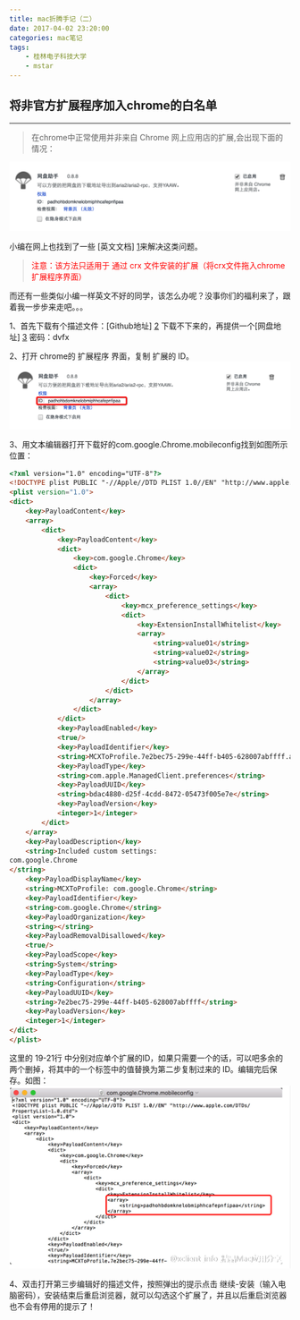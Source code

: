```yaml
---
title: mac折腾手记（二）
date: 2017-04-02 23:20:00
categories: mac笔记
tags:
    - 桂林电子科技大学
    - mstar
---
```

## 将非官方扩展程序加入chrome的白名单 ##
<hr>

> 在chrome中正常使用并非来自 Chrome 网上应用店的扩展,会出现下面的情况：

![mac2](study-mac/mac2.png)

小编在网上也找到了一些 [英文文档] [1]来解决这类问题。
> <font color="red">注意：该方法只适用于 通过 crx 文件安装的扩展（将crx文件拖入chrome扩展程序界面）</font>

而还有一些类似小编一样英文不好的同学，该怎么办呢？没事你们的福利来了，跟着我一步步来走吧。。。

1、首先下载有个描述文件：[Github地址] [2]
下载不下来的，再提供一个[网盘地址] [3]
密码：dvfx

2、打开 chrome的 扩展程序 界面，复制 扩展的 ID。
![mac3](study-mac/mac3.png)

3、用文本编辑器打开下载好的com.google.Chrome.mobileconfig找到如图所示位置：
```HTML
<?xml version="1.0" encoding="UTF-8"?>
<!DOCTYPE plist PUBLIC "-//Apple//DTD PLIST 1.0//EN" "http://www.apple.com/DTDs/PropertyList-1.0.dtd">
<plist version="1.0">
<dict>
    <key>PayloadContent</key>
    <array>
        <dict>
            <key>PayloadContent</key>
            <dict>
                <key>com.google.Chrome</key>
                <dict>
                    <key>Forced</key>
                    <array>
                        <dict>
                            <key>mcx_preference_settings</key>
                            <dict>
                                <key>ExtensionInstallWhitelist</key>
                                <array>
                                    <string>value01</string>
                                    <string>value02</string>
                                    <string>value03</string>
                                </array>
                            </dict>
                        </dict>
                    </array>
                </dict>
            </dict>
            <key>PayloadEnabled</key>
            <true/>
            <key>PayloadIdentifier</key>
            <string>MCXToProfile.7e2bec75-299e-44ff-b405-628007abffff.alacarte.customsettings.bdac4880-d25f-4cdd-8472-05473f005e7e</string>
            <key>PayloadType</key>
            <string>com.apple.ManagedClient.preferences</string>
            <key>PayloadUUID</key>
            <string>bdac4880-d25f-4cdd-8472-05473f005e7e</string>
            <key>PayloadVersion</key>
            <integer>1</integer>
        </dict>
    </array>
    <key>PayloadDescription</key>
    <string>Included custom settings:
com.google.Chrome
</string>
    <key>PayloadDisplayName</key>
    <string>MCXToProfile: com.google.Chrome</string>
    <key>PayloadIdentifier</key>
    <string>com.google.Chrome</string>
    <key>PayloadOrganization</key>
    <string></string>
    <key>PayloadRemovalDisallowed</key>
    <true/>
    <key>PayloadScope</key>
    <string>System</string>
    <key>PayloadType</key>
    <string>Configuration</string>
    <key>PayloadUUID</key>
    <string>7e2bec75-299e-44ff-b405-628007abffff</string>
    <key>PayloadVersion</key>
    <integer>1</integer>
</dict>
</plist>
```
这里的 19-21行 <string></string> 中分别对应单个扩展的ID，如果只需要一个的话，可以吧多余的两个删掉，将其中的一个标签中的值替换为第二步复制过来的 ID。编辑完后保存。如图：
![mac1](study-mac/mac1.png)

4、双击打开第三步编辑好的描述文件，按照弹出的提示点击 继续-安装（输入电脑密码），安装结束后重启浏览器，就可以勾选这个扩展了，并且以后重启浏览器也不会有停用的提示了！




[1]: https://hencolle.com/2016/10/16/baidu_exporter/
[2]: https://gist.github.com/Explorare/be3dd598289252698cd37bca04abd0fe#file-com-google-chrome-mobileconfig
[3]: https://pan.baidu.com/s/1eRPT11g
